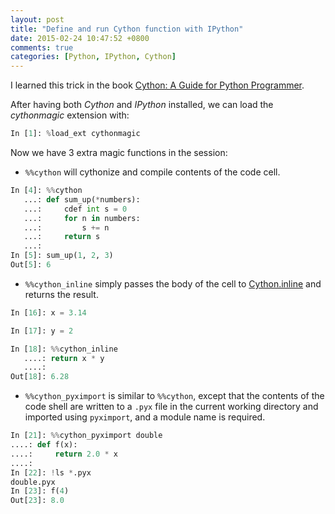 ```yaml
---
layout: post
title: "Define and run Cython function with IPython"
date: 2015-02-24 10:47:52 +0800
comments: true
categories: [Python, IPython, Cython]
---
```


I learned this trick in the book [Cython: A Guide for Python Programmer](http://www.amazon.com/Cython-Kurt-W-Smith/dp/1491901551/ref=sr_1_1?s=books&ie=UTF8&qid=1424746332&sr=1-1&keywords=cython).

After having both *Cython* and *IPython* installed, we can load the *cythonmagic* extension with:

```python
In [1]: %load_ext cythonmagic
```

Now we have 3 extra magic functions in the session:

* `%%cython` will cythonize and compile contents of the code cell.
```python
In [4]: %%cython
   ...: def sum_up(*numbers):
   ...:     cdef int s = 0
   ...:     for n in numbers:
   ...:         s += n
   ...:     return s
   ...:
In [5]: sum_up(1, 2, 3)
Out[5]: 6
```
* `%%cython_inline` simply passes the body of the cell to <a href="http://docs.cython.org/src/reference/compilation.html#compiling-with-cython-inline" target="_blank">Cython.inline</a>
and returns the result.
```python
In [16]: x = 3.14

In [17]: y = 2

In [18]: %%cython_inline
   ....: return x * y
   ....:
Out[18]: 6.28
```
* `%%cython_pyximport` is similar to `%%cython`, except that the contents of the code shell are written to a `.pyx` file in the current working directory and imported using `pyximport`, and a module name is required.
```python
In [21]: %%cython_pyximport double
....: def f(x):
....:     return 2.0 * x
....:
In [22]: !ls *.pyx
double.pyx
In [23]: f(4)
Out[23]: 8.0
```
